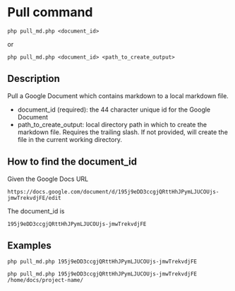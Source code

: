 # Pull command

`php pull_md.php <document_id>`

or 

`php pull_md.php <document_id> <path_to_create_output>`

## Description

Pull a Google Document which contains markdown to a local markdown file.

- document_id (required): the 44 character unique id for the Google Document
- path_to_create_output: local directory path in which to create the markdown file. Requires the trailing slash. If not provided, will create the file in the current working directory.

## How to find the document_id

Given the Google Docs URL

`https://docs.google.com/document/d/195j9eDD3ccgjQRttHhJPymLJUCOUjs-jmwTrekvdjFE/edit`

The document_id is

`195j9eDD3ccgjQRttHhJPymLJUCOUjs-jmwTrekvdjFE`

## Examples

`php pull_md.php 195j9eDD3ccgjQRttHhJPymLJUCOUjs-jmwTrekvdjFE`

`php pull_md.php 195j9eDD3ccgjQRttHhJPymLJUCOUjs-jmwTrekvdjFE /home/docs/project-name/`


